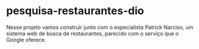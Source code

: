 # pesquisa-restaurantes-dio
Nesse projeto vamos construir junto com o especialista Patrick Narciso, um sistema web de busca de restaurantes, parecido com o serviço que o Google oferece.
